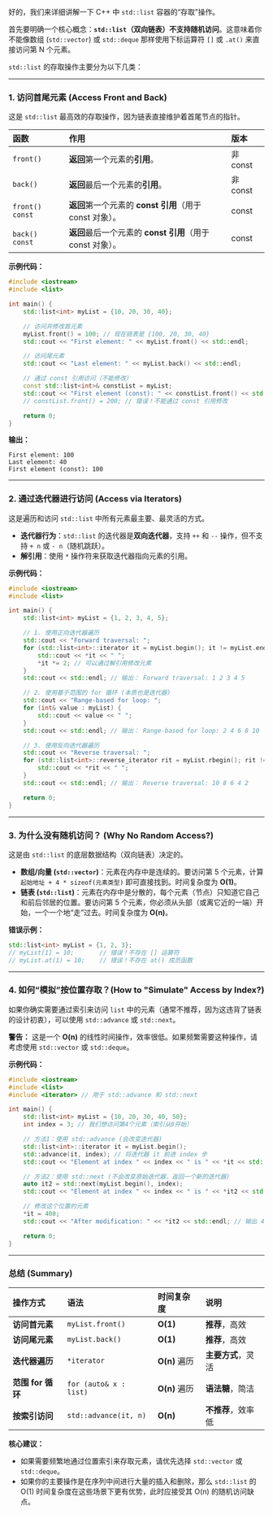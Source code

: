 好的，我们来详细讲解一下 C++ 中 `std::list` 容器的“存取”操作。

首先要明确一个核心概念：**`std::list`（双向链表）不支持随机访问**。这意味着你不能像数组 (`std::vector`) 或 `std::deque` 那样使用下标运算符 `[]` 或 `.at()` 来直接访问第 N 个元素。

`std::list` 的存取操作主要分为以下几类：

---

### 1. 访问首尾元素 (Access Front and Back)

这是 `std::list` 最高效的存取操作，因为链表直接维护着首尾节点的指针。

| 函数            | 作用                                                       | 版本     |
| :-------------- | :--------------------------------------------------------- | :------- |
| `front()`       | **返回**第一个元素的**引用**。                             | 非 const |
| `back()`        | **返回**最后一个元素的**引用**。                           | 非 const |
| `front() const` | **返回**第一个元素的 **const 引用**（用于 const 对象）。   | const    |
| `back() const`  | **返回**最后一个元素的 **const 引用**（用于 const 对象）。 | const    |

**示例代码：**

```cpp
#include <iostream>
#include <list>

int main() {
    std::list<int> myList = {10, 20, 30, 40};

    // 访问并修改首元素
    myList.front() = 100; // 现在链表是 {100, 20, 30, 40}
    std::cout << "First element: " << myList.front() << std::endl;

    // 访问尾元素
    std::cout << "Last element: " << myList.back() << std::endl;

    // 通过 const 引用访问（不能修改）
    const std::list<int>& constList = myList;
    std::cout << "First element (const): " << constList.front() << std::endl;
    // constList.front() = 200; // 错误！不能通过 const 引用修改

    return 0;
}
```

**输出：**
```
First element: 100
Last element: 40
First element (const): 100
```

---

### 2. 通过迭代器进行访问 (Access via Iterators)

这是遍历和访问 `std::list` 中所有元素最主要、最灵活的方式。

- **迭代器行为**：`std::list` 的迭代器是**双向迭代器**，支持 `++` 和 `--` 操作，但不支持 `+ n` 或 `- n`（随机跳跃）。
- **解引用**：使用 `*` 操作符来获取迭代器指向元素的引用。

**示例代码：**

```cpp
#include <iostream>
#include <list>

int main() {
    std::list<int> myList = {1, 2, 3, 4, 5};

    // 1. 使用正向迭代器遍历
    std::cout << "Forward traversal: ";
    for (std::list<int>::iterator it = myList.begin(); it != myList.end(); ++it) {
        std::cout << *it << " ";
        *it *= 2; // 可以通过解引用修改元素
    }
    std::cout << std::endl; // 输出： Forward traversal: 1 2 3 4 5

    // 2. 使用基于范围的 for 循环 (本质也是迭代器)
    std::cout << "Range-based for loop: ";
    for (int& value : myList) {
        std::cout << value << " ";
    }
    std::cout << std::endl; // 输出： Range-based for loop: 2 4 6 8 10

    // 3. 使用反向迭代器遍历
    std::cout << "Reverse traversal: ";
    for (std::list<int>::reverse_iterator rit = myList.rbegin(); rit != myList.rend(); ++rit) {
        std::cout << *rit << " ";
    }
    std::cout << std::endl; // 输出： Reverse traversal: 10 8 6 4 2

    return 0;
}
```

---

### 3. 为什么没有随机访问？ (Why No Random Access?)

这是由 `std::list` 的底层数据结构（双向链表）决定的。

- **数组/向量 (`std::vector`)**：元素在内存中是连续的。要访问第 5 个元素，计算 `起始地址 + 4 * sizeof(元素类型)` 即可直接找到。时间复杂度为 **O(1)**。
- **链表 (`std::list`)**：元素在内存中是分散的，每个元素（节点）只知道它自己和前后邻居的位置。要访问第 5 个元素，你必须从头部（或离它近的一端）开始，一个一个地“走”过去。时间复杂度为 **O(n)**。

**错误示例：**

```cpp
std::list<int> myList = {1, 2, 3};
// myList[1] = 10;       // 错误！不存在 [] 运算符
// myList.at(1) = 10;    // 错误！不存在 at() 成员函数
```

---

### 4. 如何“模拟”按位置存取？(How to "Simulate" Access by Index?)

如果你确实需要通过索引来访问 `list` 中的元素（通常不推荐，因为这违背了链表的设计初衷），可以使用 `std::advance` 或 `std::next`。

**警告：** 这是一个 **O(n)** 的线性时间操作，效率很低。如果频繁需要这种操作，请考虑使用 `std::vector` 或 `std::deque`。

**示例代码：**

```cpp
#include <iostream>
#include <list>
#include <iterator> // 用于 std::advance 和 std::next

int main() {
    std::list<int> myList = {10, 20, 30, 40, 50};
    int index = 3; // 我们想访问第4个元素（索引从0开始）

    // 方法1：使用 std::advance (会改变迭代器)
    std::list<int>::iterator it = myList.begin();
    std::advance(it, index); // 将迭代器 it 前进 index 步
    std::cout << "Element at index " << index << " is " << *it << std::endl; // 输出 40

    // 方法2：使用 std::next (不会改变原始迭代器，返回一个新的迭代器)
    auto it2 = std::next(myList.begin(), index);
    std::cout << "Element at index " << index << " is " << *it2 << std::endl; // 输出 40

    // 修改这个位置的元素
    *it = 400;
    std::cout << "After modification: " << *it2 << std::endl; // 输出 400

    return 0;
}
```

---

### 总结 (Summary)

| 操作方式          | 语法                   | 时间复杂度    | 说明               |
| :---------------- | :--------------------- | :------------ | :----------------- |
| **访问首元素**    | `myList.front()`       | **O(1)**      | **推荐**，高效     |
| **访问尾元素**    | `myList.back()`        | **O(1)**      | **推荐**，高效     |
| **迭代器遍历**    | `*iterator`            | **O(n)** 遍历 | **主要方式**，灵活 |
| **范围 for 循环** | `for (auto& x : list)` | **O(n)** 遍历 | **语法糖**，简洁   |
| **按索引访问**    | `std::advance(it, n)`  | **O(n)**      | **不推荐**，效率低 |

**核心建议：**
- 如果需要频繁地通过位置索引来存取元素，请优先选择 `std::vector` 或 `std::deque`。
- 如果你的主要操作是在序列中间进行大量的插入和删除，那么 `std::list` 的 O(1) 时间复杂度在这些场景下更有优势，此时应接受其 O(n) 的随机访问缺点。